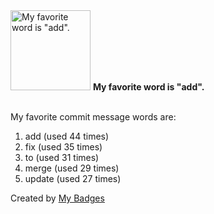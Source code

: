 <img src="https://my-badges.github.io/my-badges/favorite-word.png" alt="My favorite word is &quot;add&quot;." title="My favorite word is &quot;add&quot;." width="128">
<strong>My favorite word is &quot;add&quot;.</strong>
<br><br>

My favorite commit message words are:

1. add (used 44 times)
2. fix (used 35 times)
3. to (used 31 times)
4. merge (used 29 times)
5. update (used 27 times)


Created by <a href="https://github.com/my-badges/my-badges">My Badges</a>